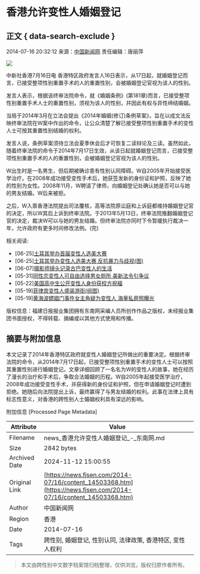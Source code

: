 # 香港允许变性人婚姻登记

## 正文 { data-search-exclude }


2014-07-16 20:32:12  来源：[中国新闻网](http://www.chinanews.com/ga/2014/07-16/6394318.shtml)  责任编辑：唐丽萍  

![](../../Outreach/19331.files/cont20131106_03.gif)

中新社香港7月16日电 香港特区政府发言人16日表示，从17日起，就婚姻登记而言，已接受整项性别重置手术的人的重置性别，会被婚姻登记官视为该人的性别。

发言人表示，根据该终审法院命令，就《婚姻条例》(第181章)而言，已接受整项性别重置手术人士的重置性别，须视为该人的性别，幷因此有权与异性缔结婚姻。

当局于2014年3月在立法会提出《2014年婚姻(修订)条例草案》，旨在以成文法反映终审法院在W案中作出的命令，让公众清楚了解已接受整项性别重置手术的变性人士可按其重置性别结婚的权利。

发言人说，条例草案须待立法会夏季休会后才可恢复二读辩论及三读。虽然如此，随着终审法院的命令于2014年7月17日生效，从该日起就婚姻登记而言，已接受整项性别重置手术的人的重置性别，会被婚姻登记官视为该人的性别。

W出生时是一名男生，但后期被确诊患有性别认同障碍。W自2005年开始接受医学治疗。在2008年成功接受变性手术后，她获签发新的身份证和护照，反映了她的性别为女性。2008年11月，W聘请了律师，向婚姻登记处确认她是否可以与她的男友结婚。W后来被拒。

之后，W入禀香港法院提出司法覆核，高等法院原讼庭和上诉庭都维持婚姻登记官的决定，所以W其后上诉到终审法院。于2013年5月13日，终审法院推翻婚姻登记官的决定，裁决W可以与她的男友结婚。但终审法院亦同时下令暂缓执行裁决一年，允许政府有更多时间修改法例。(完)

相关阅读:

- [06-25][土耳其举办首届变性人选美大赛](../../2014-06/25/content_14363477.htm)
- [06-25][土耳其举办变性人选美大赛 反抗暴力与歧视(图)](../../2014-06/25/content_14361704.htm)
- [06-07][摄影师镜头记录古巴变性人的生活](../../2014-06/07/content_14233774.htm)
- [05-31][同性恋变性人可自由选择男女厕所 美新法令引争议](../../2014-05/31/content_14190170.htm)
- [05-22][美国高中生公开变性人身份获校方祝福](../../2014-05/22/content_14126662.htm)
- [05-19][菲律宾变性人盛装游街(组图)](../../2014-05/19/content_14109279.htm)
- [05-19][黄海波嫖娼门事件女主角疑为变性人 海量私房照曝光](../../ent/2014-05/19/content_14103455.htm)

版权信息：福建日报报业集团拥有东南网采编人员所创作作品之版权，未经报业集团书面授权，不得转载、摘编或以其他方式使用和传播。

## 摘要与附加信息

<!-- tcd_abstract -->
本文记录了2014年香港特区政府就变性人婚姻登记所做出的重要决定。根据终审法院的命令，从2014年7月17日起，已接受整项性别重置手术的变性人士可以按照其重置性别进行婚姻登记。文章详细回顾了一名名为W的变性人的故事，她在经历了漫长的治疗和手术后，争取合法婚姻的历程。W自2005年起接受医学治疗，2008年成功接受变性手术，并获得新的身份证和护照，但在申请婚姻登记时遭到拒绝。她随后向法院提出上诉，最终赢得了与男友结婚的权利。此事在法律上具有标志性意义，对香港的跨性别人士婚姻权利具有深远的影响。
<!-- tcd_abstract_end -->

附加信息 [Processed Page Metadata]

| Attribute       | Value                                  |
|-----------------|----------------------------------------|
| Filename        | news_香港允许变性人婚姻登记_-_东南网.md                             |
| Size            | 2842 bytes                           |
| Archived Date   | 2024-11-12 15:00:55                             |
| Original Link   | [https://news.fjsen.com/2014-07/16/content_14503368.htm](https://news.fjsen.com/2014-07/16/content_14503368.htm)                       |
| Author          | 中国新闻网                               |
| Region          | 香港                               |
| Date            | 2014-07-16                                 |
| Tags            | 跨性别, 婚姻登记, 性别认同, 法律政策, 香港特区, 变性人权利                                 |
>
> 本文由跨性别中文数字档案馆归档整理，仅供浏览。版权归原作者所有。
>